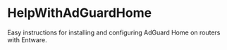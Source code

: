 # HelpWithAdGuardHome
Easy instructions for installing and configuring AdGuard Home on routers with Entware.
